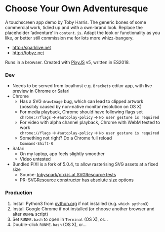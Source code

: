 # Choose Your Own Adventuresque

A touchscreen app demo by Toby Harris. The generic bones of some commercial work, tidied up and with a own-brand look. Replace the placeholder ‘adventure’ in `content.js`. Adapt the look or functionality as you like, or better still commission me for lots more whizz-bangery.

- http://sparklive.net
- http://tobyz.net

Runs in a browser. Created with [PixyJS](https://www.pixijs.com) v5, written in ES2018. 

### Dev

- Needs to be served from localhost
  e.g. `Brackets` editor app, with live preview in Chrome or Safari
- Chrome 
  - Has a SVG `drawImage` bug, which can lead to clipped artwork (possibly caused by non-native monitor resolution on OS X)
  - For media playback, Chrome should have following flags set  
    `chrome://flags` → `#autoplay-policy` → `No user gesture is required`
  - For video with alpha channel playback, Chrome with WebM tested to work  
    `chrome://flags` → `#autoplay-policy` → `No user gesture is required`
  - Something not right? Do a Chrome full reload  
    `Command-Shift-R`
- Safari 
  - On my laptop, app feels slightly smoother
  - Video untested
- Bundled PIXI is a fork of 5.0.4, to allow rasterising SVG assets at a fixed size
  - Source: [tobyspark/pixi.js at SVGResource tests](https://github.com/tobyspark/pixi.js/tree/57cf0c733a0912cde01289a0a8d89609152eeed7)
  - PR: [SVGResource constructor has absolute size options](https://github.com/pixijs/pixi.js/pull/5776)

### Production

1. Install Python3 from [python.org](http://python.org) if not installed (e.g. `which python3`)
1. Install Google Chrome if not installed (or choose another browser and alter `RUNME` script)
1. Set `RUNME.bash` to open in `Terminal` (OS X), or...
1. Double-click `RUNME.bash` (OS X), or...
